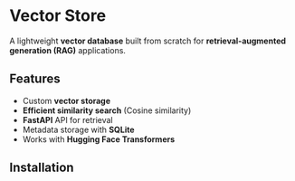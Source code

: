# Vector Store

A lightweight **vector database** built from scratch for **retrieval-augmented generation (RAG)** applications.

## Features
- Custom **vector storage**
- **Efficient similarity search** (Cosine similarity)
- **FastAPI** API for retrieval
- Metadata storage with **SQLite**
- Works with **Hugging Face Transformers**

## Installation

